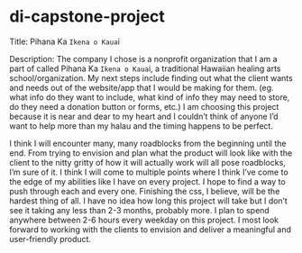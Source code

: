 # di-capstone-project

Title: Pihana Ka `Ikena o Kaua`i

Description:
The company I chose is a nonprofit organization that I am a part of called Pihana Ka `Ikena o Kaua`i, a traditional Hawaiian healing arts school/organization. My next steps include finding out what the client wants and needs out of the website/app that I would be making for them. (eg. what info do they want to include, what kind of info they may need to store, do they need a donation button or forms, etc.) I am choosing this project because it is near and dear to my heart and I couldn’t think of anyone I’d want to help more than my halau and the timing happens to be perfect.

I think I will encounter many, many roadblocks from the beginning until the end. From trying to envision and plan what the product will look like with the client to the nitty gritty of how it will actually work will all pose roadblocks, I’m sure of it. I think I will come to multiple points where I think I’ve come to the edge of my abilities like I have on every project. I hope to find a way to push through each and every one. Finishing the css, I believe, will be the hardest thing of all. I have no idea how long this project will take but I don’t see it taking any less than 2-3 months, probably more. I plan to spend anywhere between 2-6 hours every weekday on this project. I most look forward to working with the clients to envision and deliver a meaningful and user-friendly product.
